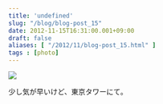 ```yaml
---
title: 'undefined'
slug: "/blog/blog-post_15"
date: 2012-11-15T16:31:00.001+09:00
draft: false
aliases: [ "/2012/11/blog-post_15.html" ]
tags : [photo]
---
```


  
![](http://68.media.tumblr.com/tumblr_mdjcg0rx7q1rwrdpxo1_1280.jpg)  

  
  

少し気が早いけど、東京タワーにて。